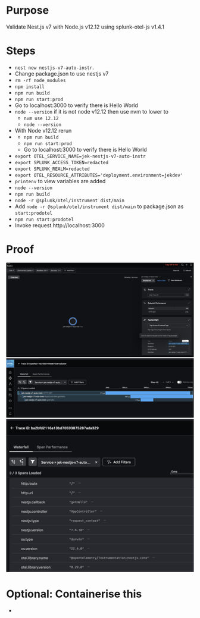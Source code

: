 # Purpose
Validate Nest.js v7 with Node.js v12.12 using splunk-otel-js v1.4.1

# Steps
- `nest new nestjs-v7-auto-instr`.
- Change package.json to use nestjs v7
- `rm -rf node_modules`
- `npm install`
- `npm run build`
- `npm run start:prod`
- Go to localhost:3000 to verify there is Hello World
- `node --version` if it is not node v12.12 then use nvm to lower to 
  - `nvm use 12.12`
  - `node --version`
- With Node v12.12 rerun 
- - `npm run build`
  - `npm run start:prod`
  - Go to localhost:3000 to verify there is Hello World
- `export OTEL_SERVICE_NAME=jek-nestjs-v7-auto-instr`
- `export SPLUNK_ACCESS_TOKEN=redacted`
- `export SPLUNK_REALM=redacted`
- `export OTEL_RESOURCE_ATTRIBUTES='deployment.environment=jekdev'`
- `printenv` to view variables are added
- `node --version`
- `npm run build`
- `node -r @splunk/otel/instrument dist/main`
- Add `node -r @splunk/otel/instrument dist/main` to package.json as `start:prodotel`
- `npm run start:prodotel`
- Invoke request http://localhost:3000

# Proof
![](proof1.png)
![](proof2.png)
![](proof3.png)


# Optional: Containerise this
- 
